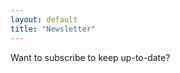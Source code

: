 ```yaml
---
layout: default
title: "Newsletter"
---
```


Want to subscribe to keep up-to-date?

<script src='https://assets.scattergun.email/email_subscription_form.js'></script>

<scattergun-subscription-form publishable-key='WHaYuX6YZ6NPJoDf'>
  <template>
    <!-- The email field is compulsory -->
    <input type='email' name='mailing_lists_subscriber[email]'>
    
    <!-- The name field is optional -->
    <input type='text' name='mailing_lists_subscriber[given_name]'>
    
    <input type='submit' value='Subscribe!'>
  </template>
</scattergun-subscription-form>